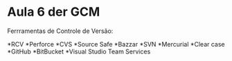 # Aula 6 der GCM

Ferrramentas de Controle de Versão:

*RCV
*Perforce
*CVS
*Source Safe
*Bazzar
*SVN
*Mercurial
*Clear case
*GitHub
*BitBucket
*Visual Studio Team Services
